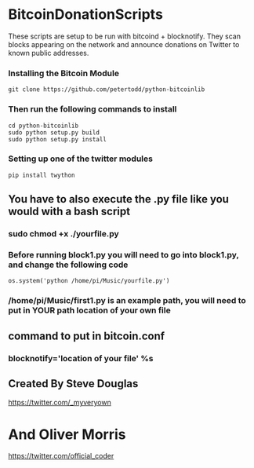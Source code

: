 # BitcoinDonationScripts
These scripts are setup to be run with bitcoind + blocknotify.  They scan blocks appearing on the network and announce donations on Twitter to known public addresses.


### Installing the Bitcoin Module 
```
git clone https://github.com/petertodd/python-bitcoinlib
```

### Then run the following commands to install

```
cd python-bitcoinlib
sudo python setup.py build
sudo python setup.py install
```

### Setting up one of the twitter modules

```
pip install twython
```

## You have to also execute the .py file like you would with a bash script

### sudo chmod +x ./yourfile.py

### Before running block1.py you will need to go into block1.py, and change the following code

```
os.system('python /home/pi/Music/yourfile.py')
```

### /home/pi/Music/first1.py is an example path, you will need to put in YOUR path location of your own file 

## command to put in bitcoin.conf
### blocknotify='location of your file' %s

## Created By Steve Douglas
<https://twitter.com/_myveryown>
# And Oliver Morris
<https://twitter.com/official_coder>
